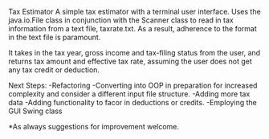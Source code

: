 Tax Estimator
A simple tax estimator with a terminal user interface.
Uses the java.io.File class in conjunction with the Scanner class to read in tax information from a text file, taxrate.txt. As a result, adherence to the format in the text file is paramount.

It takes in the tax year, gross income and tax-filing status from the user, and returns tax amount and effective tax rate, assuming the user does not get any tax credit or deduction.

Next Steps:
-Refactoring
-Converting into OOP in preparation for increased complexity and consider a different input file structure.
-Adding more tax data 
-Adding functionality to facor in deductions or credits.
-Employing the GUI Swing class

*As always suggestions for improvement welcome.
